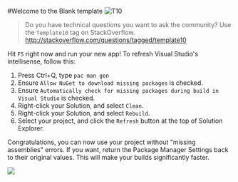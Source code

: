 #Welcome to the Blank template
![T10](https://raw.githubusercontent.com/Windows-XAML/Template10/master/Assets/T10%20128x128.png) 

> Do you have technical questions you want to ask the community? Use the `Template10` tag on StackOverflow. http://stackoverflow.com/questions/tagged/template10

Hit `F5` right now and run your new app! To refresh Visual Studio's intellisense, follow this: 

1. Press Ctrl+Q, type `pac man gen` 
1. Ensure `Allow NuGet to download missing packages` is checked.
1. Ensure `Automatically check for missing packages during build in Visual Studio` is checked.  
1. Right-click your Solution, and select `Clean`.
1. Right-click your Solution, and select `Rebuild`.
1. Select your project, and click the `Refresh` button at the top of Solution Explorer.

Congratulations, you can now use your project without "missing assemblies" errors. If you want, return the Package Manager Settings back to their original values. This will make your builds significantly faster.

![](https://raw.githubusercontent.com/Windows-XAML/Template10/master/Assets/GetStarted.gif)

